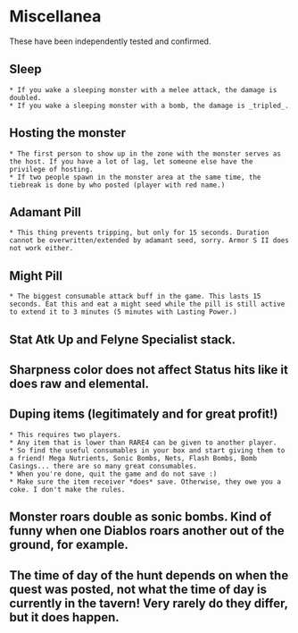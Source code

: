 # Miscellanea


These have been independently tested and confirmed.



## Sleep
    * If you wake a sleeping monster with a melee attack, the damage is doubled.
    * If you wake a sleeping monster with a bomb, the damage is _tripled_.
## Hosting the monster
    * The first person to show up in the zone with the monster serves as the host. If you have a lot of lag, let someone else have the privilege of hosting.
    * If two people spawn in the monster area at the same time, the tiebreak is done by who posted (player with red name.)
## Adamant Pill
    * This thing prevents tripping, but only for 15 seconds. Duration cannot be overwritten/extended by adamant seed, sorry. Armor S II does not work either.
## Might Pill
    * The biggest consumable attack buff in the game. This lasts 15 seconds. Eat this and eat a might seed while the pill is still active to extend it to 3 minutes (5 minutes with Lasting Power.) 
## Stat Atk Up and Felyne Specialist stack.
## Sharpness color does not affect Status hits like it does raw and elemental.
## Duping items (legitimately and for great profit!)
    * This requires two players.
    * Any item that is lower than RARE4 can be given to another player.
    * So find the useful consumables in your box and start giving them to a friend! Mega Nutrients, Sonic Bombs, Nets, Flash Bombs, Bomb Casings... there are so many great consumables.
    * When you're done, quit the game and do not save :)
    * Make sure the item receiver *does* save. Otherwise, they owe you a coke. I don't make the rules.
## Monster roars double as sonic bombs. Kind of funny when one Diablos roars another out of the ground, for example.
## The time of day of the hunt depends on when the quest was posted, not what the time of day is currently in the tavern! Very rarely do they differ, but it does happen.
